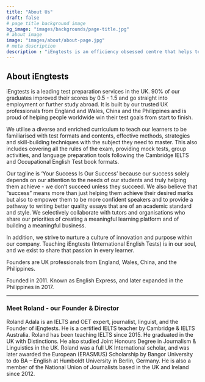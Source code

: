 ```yaml
---
title: "About Us"
draft: false
# page title background image
bg_image: "images/backgrounds/page-title.jpg"
# about image
image: "images/about/about-page.jpg"
# meta description
description : "iEngtests is an efficiency obsessed centre that helps test takers save time on test preparation while increasing results."
---
```


## About iEngtests

iEngtests is a leading test preparation services in the UK. 90% of our graduates improved their scores by 0.5 - 1.5 and go straight into employment or further study abroad. It is built by our trusted UK professionals from England and Wales, China and the Philippines and is proud of helping people worldwide win their test goals from start to finish.

We utilise a diverse and enriched curriculum to teach our learners to be familiarised with test formats and contents, effective methods, strategies and skill-building techniques with the subject they need to master. This also includes covering all the rules of the exam, providing mock tests, group activities, and language preparation tools following the Cambridge IELTS and Occupational English Test book formats.

Our tagline is ‘Your Success Is Our Success’ because our success solely depends on our attention to the needs of our students and truly helping them achieve - we don’t succeed unless they succeed. We also believe that “success” means more than just helping them achieve their desired marks but also to empower them to be more confident speakers and to provide a pathway to writing better quality essays that are of an academic standard and style. We selectively collaborate with tutors and organisations who share our priorities of creating a meaningful learning platform and of building a meaningful business. 

In addition, we strive to nurture a culture of innovation and purpose within our company. Teaching iEngtests (International English Tests) is in our soul, and we exist to share that passion in every learner. 

Founders are UK professionals from England, Wales, China, and the Philippines.

Founded in 2011. Known as English Express, and later expanded in the Philippines in 2017.

________________________________________
### Meet Roland - our Founder & Director

Roland Adala is an IELTS and OET expert, journalist, linguist, and the Founder of iEngtests. He is a certified IELTS teacher by Cambridge & IELTS Australia. Roland has been teaching IELTS since 2015. He graduated in the UK with Distinctions. He also studied Joint Honours Degree in Journalism & Linguistics in the UK. Roland was a full UK International scholar, and was later awarded the European (ERASMUS) Scholarship by Bangor University to do BA – English at Humboldt University in Berlin, Germany. He is also a member of the National Union of Journalists based in the UK and Ireland since 2012.